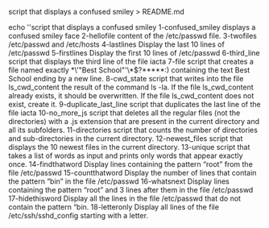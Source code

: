 script that displays a confused smiley  > README.md

echo  ''script that displays a confused smiley 
1-confused_smiley displays a confused smiley face
2-hellofile  content of the /etc/passwd file.
3-twofiles /etc/passwd and /etc/hosts
4-lastlines Display the last 10 lines of /etc/passwd
5-firstlines Display the first 10 lines of /etc/passwd
6-third_line script that displays the third line of the file iacta
7-file script that creates a file named exactly \*\\'"Best School"\'\\*$\?\*\*\*\*\*:) containing the text Best School ending by a new line.
8-cwd_state script that writes into the file ls_cwd_content the result of the command ls -la. If the file ls_cwd_content already exists, it should be overwritten. If the file ls_cwd_content does not exist, create it.
9-duplicate_last_line script that duplicates the last line of the file iacta
10-no_more_js script that deletes all the regular files (not the directories) with a .js extension that are present in the current directory and all its subfolders.
11-directories  script that counts the number of directories and sub-directories in the current directory.
12-newest_files script that displays the 10 newest files in the current directory.
13-unique script that takes a list of words as input and prints only words that appear exactly once.
14-findthatword Display lines containing the pattern “root” from the file /etc/passwd
15-countthatword Display the number of lines that contain the pattern “bin” in the file /etc/passwd
16-whatsnext Display lines containing the pattern “root” and 3 lines after them in the file /etc/passwd
17-hidethisword Display all the lines in the file /etc/passwd that do not contain the pattern “bin.
18-letteronly Display all lines of the file /etc/ssh/sshd_config starting with a letter.
